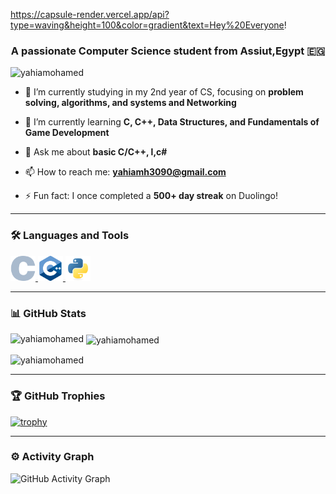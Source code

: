 https://capsule-render.vercel.app/api?type=waving&height=100&color=gradient&text=Hey%20Everyone!
<h3 align="center">A passionate Computer Science student from Assiut,Egypt 🇪🇬</h3>

<p align="left"> <img src="https://komarev.com/ghpvc/?username=yahiamohamed&label=Profile%20views&color=0e75b6&style=flat" alt="yahiamohamed" /> </p>

- 🔭 I’m currently studying in my 2nd year of CS, focusing on **problem solving, algorithms, and systems and Networking**

- 🌱 I’m currently learning **C, C++, Data Structures, and Fundamentals of Game Development**

- 💬 Ask me about **basic C/C++, l,c#**

- 📫 How to reach me: **yahiamh3090@gmail.com**

- ⚡ Fun fact: I once completed a **500+ day streak** on Duolingo!

---

### 🛠️ Languages and Tools

<p align="left">
  <a href="https://www.cprogramming.com/" target="_blank"> <img src="https://raw.githubusercontent.com/devicons/devicon/master/icons/c/c-original.svg" alt="C" width="40" height="40"/> </a>
  <a href="https://cplusplus.com/" target="_blank"> <img src="https://raw.githubusercontent.com/devicons/devicon/master/icons/cplusplus/cplusplus-original.svg" alt="C++" width="40" height="40"/> </a>
  <a href="https://www.python.org" target="_blank"> <img src="https://raw.githubusercontent.com/devicons/devicon/master/icons/python/python-original.svg" alt="Python" width="40" height="40"/> </a>
</p>

---

### 📊 GitHub Stats

<p><img align="left" src="https://github-readme-stats.vercel.app/api/top-langs?username=yahiamohamed&show_icons=true&locale=en&layout=compact" alt="yahiamohamed" /></p>

<p>&nbsp;<img align="center" src="https://github-readme-stats.vercel.app/api?username=yahiamohamed&show_icons=true&locale=en" alt="yahiamohamed" /></p>

<p><img align="center" src="https://github-readme-streak-stats.herokuapp.com/?user=yahiamohamed&" alt="yahiamohamed" /></p>

---

### 🏆 GitHub Trophies

[![trophy](https://github-profile-trophy.vercel.app/?username=yahiamohamed&theme=monokai)](https://github.com/ryo-ma/github-profile-trophy)

---

### ⚙️ Activity Graph

![GitHub Activity Graph](https://github-readme-activity-graph.cyclic.app/graph?username=ymh3090&theme=react-dark)

